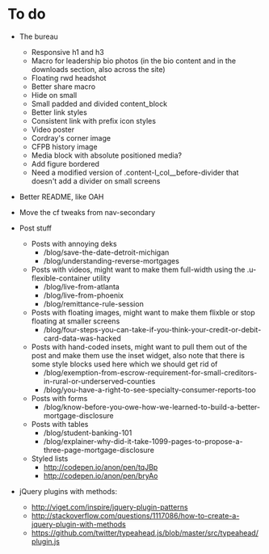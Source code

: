# To do

- The bureau
  - Responsive h1 and h3
  - Macro for leadership bio photos (in the bio content and in the downloads section, also across the site)
  - Floating rwd headshot
  - Better share macro
  - Hide on small
  - Small padded and divided content_block
  - Better link styles
  - Consistent link with prefix icon styles
  - Video poster
  - Cordray's corner image
  - CFPB history image
  - Media block with absolute positioned media?
  - Add figure bordered
  - Need a modified version of .content-l_col__before-divider that doesn't add a divider on small screens

- Better README, like OAH
- Move the cf tweaks from nav-secondary

- Post stuff
  - Posts with annoying deks
    - /blog/save-the-date-detroit-michigan
    - /blog/understanding-reverse-mortgages
  - Posts with videos, might want to make them full-width using the
    .u-flexible-container utility
    - /blog/live-from-atlanta
    - /blog/live-from-phoenix
    - /blog/remittance-rule-session
  - Posts with floating images, might want to make them flixble or stop floating
    at smaller screens
    - /blog/four-steps-you-can-take-if-you-think-your-credit-or-debit-card-data-was-hacked
  - Posts with hand-coded insets, might want to pull them out of the post and
    make them use the inset widget, also note that there is some style blocks
    used here which we should get rid of
    - /blog/exemption-from-escrow-requirement-for-small-creditors-in-rural-or-underserved-counties
    - /blog/you-have-a-right-to-see-specialty-consumer-reports-too
  - Posts with forms
    - /blog/know-before-you-owe-how-we-learned-to-build-a-better-mortgage-disclosure
  - Posts with tables
    - /blog/student-banking-101
    - /blog/explainer-why-did-it-take-1099-pages-to-propose-a-three-page-mortgage-disclosure
  - Styled lists
    - http://codepen.io/anon/pen/tqJBp
    - http://codepen.io/anon/pen/bryAo

- jQuery plugins with methods:
  - http://viget.com/inspire/jquery-plugin-patterns
  - http://stackoverflow.com/questions/1117086/how-to-create-a-jquery-plugin-with-methods
  - https://github.com/twitter/typeahead.js/blob/master/src/typeahead/plugin.js
